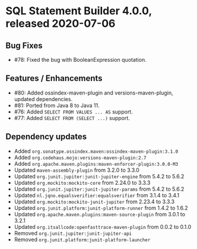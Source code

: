 # SQL Statement Builder 4.0.0, released 2020-07-06

## Bug Fixes
 
* #78: Fixed the bug with BooleanExpression quotation.

## Features / Enhancements
 
* #80: Added ossindex-maven-plugin and versions-maven-plugin, updated dependencies.
* #81: Ported from Java 8 to Java 11.
* #76: Added `SELECT FROM VALUES ... AS` support.
* #77: Added `SELECT FROM (SELECT ...)` support.

## Dependency updates
 
* Added `org.sonatype.ossindex.maven:ossindex-maven-plugin:3.1.0`
* Added `org.codehaus.mojo:versions-maven-plugin:2.7`
* Added `org.apache.maven.plugins:maven-enforcer-plugin:3.0.0-M3`
* Updated `maven-assembly-plugin` from 3.2.0 to 3.3.0
* Updated `org.junit.jupiter:junit-jupiter-engine` from 5.4.2 to 5.6.2
* Updated `org.mockito:mockito-core` from 2.24.0 to 3.3.3
* Updated `org.junit.jupiter:junit-jupiter-params` from 5.4.2 to 5.6.2
* Updated `nl.jqno.equalsverifier:equalsverifier` from 3.1.4 to 3.4.1
* Updated `org.mockito:mockito-junit-jupiter` from 2.23.4 to 3.3.3
* Updated `org.junit.platform:junit-platform-runner` from 1.4.2 to 1.6.2
* Updated `org.apache.maven.plugins:maven-source-plugin` from 3.0.1 to 3.2.1
* Updated `org.itsallcode:openfasttrace-maven-plugin` from 0.0.2 to 0.1.0
* Removed `org.junit.jupiter:junit-jupiter-api`
* Removed `org.junit.platform:junit-platform-launcher`